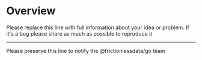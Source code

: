 # Overview

Please replace this line with full information about your idea or problem. If it's a bug please share as much as possible to reproduce it

---

Please preserve this line to notify the @frictionlessdata/go team
